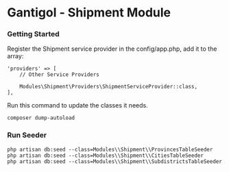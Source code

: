 Gantigol - Shipment Module
=======================

### Getting Started
Register the Shipment service provider in the config/app.php, add it to the array:

```
'providers' => [
    // Other Service Providers

    Modules\Shipment\Providers\ShipmentServiceProvider::class,
],

```
Run this command to update the classes it needs.

```
composer dump-autoload

```
### Run Seeder
```shell
php artisan db:seed --class=Modules\\Shipment\\ProvincesTableSeeder
php artisan db:seed --class=Modules\\Shipment\\CitiesTableSeeder
php artisan db:seed --class=Modules\\Shipment\\SubdistrictsTableSeeder
```